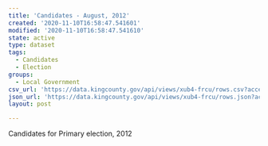 ```yaml
---
title: 'Candidates - August, 2012'
created: '2020-11-10T16:58:47.541601'
modified: '2020-11-10T16:58:47.541610'
state: active
type: dataset
tags:
  - Candidates
  - Election
groups:
  - Local Government
csv_url: 'https://data.kingcounty.gov/api/views/xub4-frcu/rows.csv?accessType=DOWNLOAD'
json_url: 'https://data.kingcounty.gov/api/views/xub4-frcu/rows.json?accessType=DOWNLOAD'
layout: post

---
```

Candidates for Primary election, 2012
